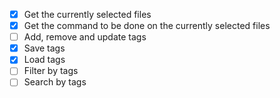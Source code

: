 - [x] Get the currently selected files
- [x] Get the command to be done on the currently selected files
- [ ] Add, remove and update tags
- [x] Save tags
- [x] Load tags
- [ ] Filter by tags
- [ ] Search by tags
